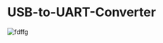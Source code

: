 # USB-to-UART-Converter
![fdffg](https://github.com/yasirueranda/USB-to-UART-Converter/assets/129848234/6c03c4f6-d87a-4581-81e0-a06c1586a887)
